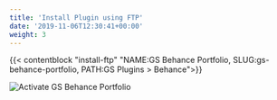 ```yaml
---
title: 'Install Plugin using FTP'
date: '2019-11-06T12:30:41+00:00'
weight: 3
---
```


{{< contentblock "install-ftp" "NAME:GS Behance Portfolio, SLUG:gs-behance-portfolio, PATH:GS Plugins &gt; Behance">}}

![Activate GS Behance Portfolio](http://behance.gsplugins.com/wp-content/uploads/2015/11/Activate_GS_Behance_Portfolio.png)